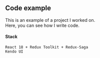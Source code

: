 ## Code example
This is an example of a project I worked on.<br>
Here, you can see how I write code.

#### Stack
```
React 18 + Redux Toolkit + Redux-Saga
Kendo UI
```


